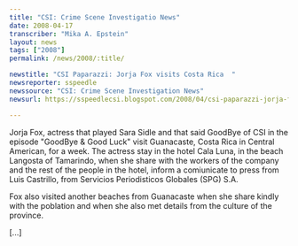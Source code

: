 ```yaml
---
title: "CSI: Crime Scene Investigatio News"
date: 2008-04-17
transcriber: "Mika A. Epstein"
layout: news
tags: ["2008"]
permalink: /news/2008/:title/

newstitle: "CSI Paparazzi: Jorja Fox visits Costa Rica  "
newsreporter: sspeedle
newssource: "CSI: Crime Scene Investigation News"
newsurl: https://sspeedlecsi.blogspot.com/2008/04/csi-paparazzi-jorja-fox-visits-costa.html

---
```


Jorja Fox, actress that played Sara Sidle and that said GoodBye of CSI in the episode "GoodBye & Good Luck" visit Guanacaste, Costa Rica in Central American, for a week. The actress stay in the hotel Cala Luna, in the beach Langosta of Tamarindo, when she share with the workers of the company and the rest of the people in the hotel, inform a comiunicate to press from Luis Castrillo, from Servicios Periodisticos Globales (SPG) S.A.

Fox also visited another beaches from Guanacaste when she share kindly with the poblation and when she also met details from the culture of the province.

[...]

